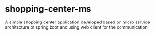 # shopping-center-ms
A simple shopping center application developed based on micro service architecture of spring boot and using web client for the communication
